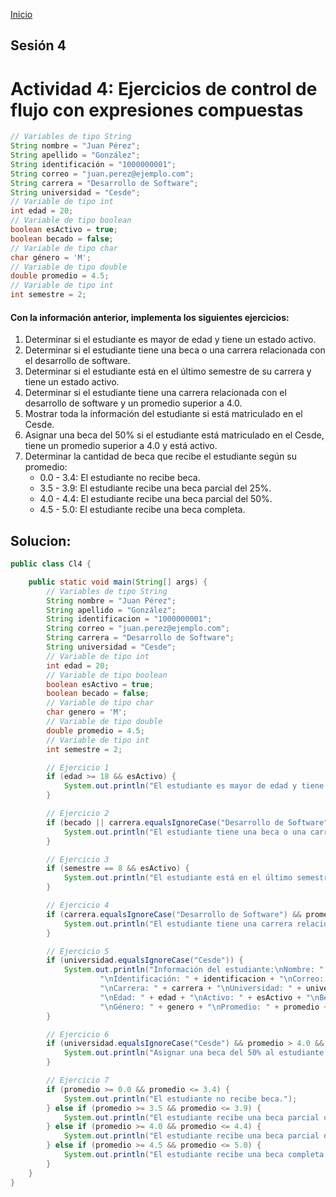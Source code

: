 <!-- No borrar o modificar -->
[Inicio](./index.md)

## Sesión 4


<!-- Su documentación aquí -->

# Actividad 4: Ejercicios de control de flujo con expresiones compuestas
```java
// Variables de tipo String
String nombre = "Juan Pérez";
String apellido = "González";
String identificación = "1000000001";
String correo = "juan.perez@ejemplo.com";
String carrera = "Desarrollo de Software";
String universidad = "Cesde";
// Variable de tipo int
int edad = 20;
// Variable de tipo boolean
boolean esActivo = true;
boolean becado = false;
// Variable de tipo char
char género = 'M';
// Variable de tipo double
double promedio = 4.5;
// Variable de tipo int
int semestre = 2;
```
#### Con la información anterior, implementa los siguientes ejercicios:

1. Determinar si el estudiante es mayor de edad y tiene un estado activo.
2. Determinar si el estudiante tiene una beca o una carrera relacionada con el desarrollo de software.
3. Determinar si el estudiante está en el último semestre de su carrera y tiene un estado activo.
4. Determinar si el estudiante tiene una carrera relacionada con el desarrollo de software y un promedio superior a 4.0.
5. Mostrar toda la información del estudiante si está matriculado en el Cesde.
6. Asignar una beca del 50% si el estudiante está matriculado en el Cesde, tiene un promedio superior a 4.0 y está activo.
7. Determinar la cantidad de beca que recibe el estudiante según su promedio:
   * 0.0 - 3.4: El estudiante no recibe beca.
   * 3.5 - 3.9: El estudiante recibe una beca parcial del 25%.
   * 4.0 - 4.4: El estudiante recibe una beca parcial del 50%.
   * 4.5 - 5.0: El estudiante recibe una beca completa.


## Solucion:

```java
public class Cl4 {

    public static void main(String[] args) {
        // Variables de tipo String
        String nombre = "Juan Pérez";
        String apellido = "González";
        String identificacion = "1000000001";
        String correo = "juan.perez@ejemplo.com";
        String carrera = "Desarrollo de Software";
        String universidad = "Cesde";
        // Variable de tipo int
        int edad = 20;
        // Variable de tipo boolean
        boolean esActivo = true;
        boolean becado = false;
        // Variable de tipo char
        char genero = 'M';
        // Variable de tipo double
        double promedio = 4.5;
        // Variable de tipo int
        int semestre = 2;

        // Ejercicio 1
        if (edad >= 18 && esActivo) {
            System.out.println("El estudiante es mayor de edad y tiene un estado activo.");
        }

        // Ejercicio 2
        if (becado || carrera.equalsIgnoreCase("Desarrollo de Software")) {
            System.out.println("El estudiante tiene una beca o una carrera relacionada con el desarrollo de software.");
        }

        // Ejercicio 3
        if (semestre == 8 && esActivo) {
            System.out.println("El estudiante está en el último semestre de su carrera y tiene un estado activo.");
        }

        // Ejercicio 4
        if (carrera.equalsIgnoreCase("Desarrollo de Software") && promedio > 4.0) {
            System.out.println("El estudiante tiene una carrera relacionada con el desarrollo de software y un promedio superior a 4.0.");
        }

        // Ejercicio 5
        if (universidad.equalsIgnoreCase("Cesde")) {
            System.out.println("Información del estudiante:\nNombre: " + nombre + "\nApellido: " + apellido +
                    "\nIdentificación: " + identificacion + "\nCorreo: " + correo +
                    "\nCarrera: " + carrera + "\nUniversidad: " + universidad +
                    "\nEdad: " + edad + "\nActivo: " + esActivo + "\nBecado: " + becado +
                    "\nGénero: " + genero + "\nPromedio: " + promedio + "\nSemestre: " + semestre);
        }

        // Ejercicio 6
        if (universidad.equalsIgnoreCase("Cesde") && promedio > 4.0 && esActivo) {
            System.out.println("Asignar una beca del 50% al estudiante.");
        }

        // Ejercicio 7
        if (promedio >= 0.0 && promedio <= 3.4) {
            System.out.println("El estudiante no recibe beca.");
        } else if (promedio >= 3.5 && promedio <= 3.9) {
            System.out.println("El estudiante recibe una beca parcial del 25%.");
        } else if (promedio >= 4.0 && promedio <= 4.4) {
            System.out.println("El estudiante recibe una beca parcial del 50%.");
        } else if (promedio >= 4.5 && promedio <= 5.0) {
            System.out.println("El estudiante recibe una beca completa.");
        }
    }
}
```